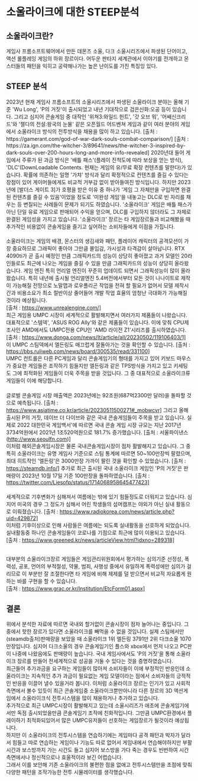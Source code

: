 소울라이크에 대한 STEEP분석
===
소울라이크란?
---
게임사 프롬소프트웨어에서 만든 데몬즈 소울, 다크 소울시리즈에서 파생된 단어이고, 액션 롤플레잉 게임의 하위 장르이다.
어두운 판타지 세계관에서 이야기를 전개하고 몬스터들의 패턴을 익히고 공략해나가는 높은 난이도를 가진 특징잉 있다.

STEEP 분석
---
<Social>    
2023년 현재 게임사 프롬소프트의 소울시리즈에서 파생된 소울라이크 분야는 올해 기준 'Wu Long', 'P의 거짓'이 출시되었고 내년 기대작으로 검은신화:오공 등이 있습니다. 
그리고 심지어 콘솔게임 중 대작인 '위쳐3:와일드 헌트', '갓 오브 워', '어쌔신크리드'와 '젤다의 전설:왕국의 눈물' 같은 오픈월드 어드벤쳐 게임과 같이 여러 분야의 게임에서 소울라이크 방식의 전투방식을 채용을 많이 하고 있습니다.   
[출처 : https://gamerant.com/god-of-war-dark-souls-combat-comparison/]   
[출처 : https://za.ign.com/the-witcher-3/89641/news/the-witcher-3-inspired-by-dark-souls-over-200-hours-long-and-more-info-revealed]   
2020년대 들어 게임에서 주류가 된 과금 방식은 '배틀 패스'(플레이 진척도에 따라 보상을 얻는 방식), 'DLC'(DownLoadable Contents. 현재는 게임의 유/무료 확장 컨텐츠를 말한다)가 있습니다. 
확률에 의존하는 일명 '가챠' 방식과 달리 확정적으로 컨텐츠를 즐길 수 있다는 장점이 있어 게이머들에게도 비교적 거부감 없이 받아들여진 방식입니다.   
하지만 2023년에 [발더스 게이트 3]가 호평을 받은 이유 중 하나가 '게임 그 자체만을 구입하면 완결된 컨텐츠를 즐길 수 있음'이었을 정도로 '미완성 게임'을 내놓고는 DLC로 빈 자리를 채우는 등 변질되는 사례들이 문제가 되기도 하였습니다.   
'소울라이크' 게임은 배틀 패스가 아닌 단일 유료 게임으로 판매되어 수익을 얻으며, DLC를 구입하지 않더라도 그 자체로 완결된 게임성을 가지고 있습니다. 
'소울라이크' 장르는 타 게임장르들과 비교해봤을 때 추가적인 비용없이 콘솔게임을 즐기고 싶어하는 소비자들에게 이점을 가집니다.
   
#### <Technological>   
소울라이크는 게임의 배경, 몬스터의 생김새와 패턴, 플레이어 캐릭터의 공격모션이 가장 중요하므로 그래픽이 좋아야 그만큼 몰입감, 가시성과 타격감이 살아납니다. 
RTX 4090ti가 곧 출시 예정인 만큼 그래픽카드의 성능이 상당히 좋아졌고 과거 모델인 20라인들로도 최근에 나오는 게임을 즐길 수 있을 만큼 그래픽카드의 성능이 상당히 올라왔습니다. 
게임 엔진 특히 언리얼 엔진이 꾸준히 업데이트 되면서 그래픽성능이 많이 올라왔습니다. 
특히 내년에 출시될 언리얼엔진 5.4버전에서부터 모든 것이 나나이트로 제작이 가능해질 전망으로 노말맵과 로우폴리곤 작업을 전혀 할 필요가 없어서 모델 제작시간과 비용소요가 최소 절반이상 줄어들어 개발 작업 효율의 엄청난 극대화가 가능해질 것이라 예상됩니다.   
[출처 : https://www.unrealengine.com/]   
최근 게임용 UMPC 시장이 세계적으로 활발해지면서 여러가지 제품들이 나왔습니다. 대표적으로 '스템덱', 'ASUS ROG Ally'와 같은 제품들이 있습니다. 이에 맞춰 CPU제조사인 AMD에서도 UMPC전용 CPU인 'AMD 라이전 Z1'시리즈를 출시하였습니다.   
[출처 : https://www.donga.com/news/It/article/all/20230502/119106403/1]   
이 UMPC 스팀덱에서 엘든링도 매끄럽게 잘돌아가는 것을 확인할 수 있습니다. 
[출처 : https://bbs.ruliweb.com/news/board/300535/read/331100]    
UMPC 컨트롤은 다른 PC게임과 달리 콘솔게임기의 형태를 가지고 있어 키보드 마우스가 중요한 게임들은 조작하기 힘들지만 엘든링과 같은 TPS방식을 가지고 있고 키세팅도 그에 최적화된 게임들이 더욱 주목을 받을 것입니다.
그 중 대표적으로 소울라이크류 게임들이 이에 해당합니다.
   
#### <Economical>   
글로벌 콘솔게임 시장 매출액은 2023년에는 92조원(687억2300만 달러)을 돌파할 것으로 예측됩니다. 
[출처 : https://www.asiatime.co.kr/article/20230511500271#_mobwcvr] 
그리고 올해 출시된 P의 거짓, 데이브 더 다이브와 같은 국내 콘솔게임들이 주목을 받고 있습니다. 
실제로 2022 대한민국 게임백서'에 따르면 국내 콘솔 게임 시장 규모는 지난 2017년 3734억원에서 2021년 1조520억원으로 181.7% 증가했습니다. 
[출처 : 서울파이낸스(http://www.seoulfn.com)]    
이처럼 해외콘솔게임시장은 물론 국내콘솔게임시장이 점차 활발해지고 있습니다. 그 중 특히 소울라이크는 유명 게임사 기준으로 스팀 통계에 따르면 50~100만장씩 팔렸으며, 최대 히트작인 '엘든링'은 3000만장 가까이 팔린 것을 확인할 수 있었습니다.
[출처 : https://steamdb.info/]
추가로 최근 출시된 국내 소울라이크 게임인 'P의 거짓'은 판매량이 2023년 10월 17일 기준 100만장을 돌파하였습니다. 
[출처 : https://twitter.com/Liesofp/status/1714068958645477423]
   
#### <Environmental>   
세계적으로 기후변화가 심해져서 여름에는 밖에 있기 힘들정도로 더워지고 있습니다. 
심지어 미국의 경우 그 정도가 심해서 어린 학생들의 섬머캠프는 야외가 아닌 실내 활동으로 이뤄졌습니다. 
[출처 : https://www.radiokorea.com/news/article.php?uid=429872]    
이처럼 기후이상으로 인해 사람들은 여름에는 되도록 실내활동을 선호하게 되었습니다. 
실내활동중 하나인 콘솔게임들이 코로나를 기점으로 최근에 많이 이용되고 있습니다.    
[출처 : https://www.greened.kr/news/articleView.html?idxno=289318]
   
**<Political>**   
대부분의 소울라이크장르 게임들은 게임관리위원회에서 평가하는 심의기준 선정성, 폭력성, 공포, 언어의 부적절성, 약물, 범죄, 사행성 중에서 유일하게 폭력성에만 심의가 걸리므로 이 부분만 잘 조절한다면 타 게임에 비해 제제를 덜 받으면서 비교적 자요롭게 원하는 바를 구현을 할 수 있습니다.   
[출처 : https://www.grac.or.kr/Institution/EtcForm01.aspx]
   
결론
---
위에서 분석한 자료에 따르면 국내외 할거없이 콘솔시장이 점차 늘어나는 중입니다. 그 중에서 핫한 장르가 있다면 소울라이크를 빼먹을 수 없을 것입니다. 
실제 스팀에서만 (steamdb출처)판매량을 보았을 때 소울라이크 1위 엘든링 3791만 2위 다크소울 1070만장입니다. 심지어 다크소울의 경우 콘솔게임기인 플스와 xbox에서 먼저 나오고 PC판이 나중에 나왔음에도 판매량이 높습니다. 
국내 게임사에서도 'P의 거짓'을 통해 소울라이크 장르를 만들어 전세계적으로 성공을 거둘 수 있다는 것을 증명하였습니다.    
최근들어 추가과금을 요구하는 게임들이 많아져 소비자들이 이에 부정적인 반응인데 소울라이크는 지속적인 추가 과금이 필요없는 게임 모델이라는 점에서 소비자들의 긍적적인 반응을 이끌어 낼수 있을거라 봅니다. 
이처럼 소울라이크 장르는 인기가 있고 사회적 측면에서 볼수 있듯이 최근 콘솔게임중 소울라이크뿐만아니라 다른 장르의 3D 액션게임에서 소울라이크식 전투시스템을 많이 채용하거나 추가하고 있습니다.    
추가적으로 최근 UMPC시장이 활발해지고 있는데 소울시리즈가 애초에 콘솔게임기에서만 독점 출시되었을만큼 콘솔게임기 조작에 친화적입니다. 그만큼 UMPC환경에서 플레이하기 최적화되있어서 많은 UMPC유저들이 선호하는 게임장르가 될것이라 예상됩니다.    
하지만 이 소울라이크의 전투시스템을 연습하기에는 게임마다 공격 패턴과 박자가 달라서 힘들고 따로 연습하는 게임이나 기능도 따로 없어서 게임내에서 연습해야하지만 부활시간과 보스방까지 가는 시간도 들고 심지어 보스방을 가다 죽는 경우도 빈번하여 
시간측면에서나 정신적으로나 효울적이라 보긴 어렵습니다.   
그래서 이를 보안해 기존 소울라이크의 불편한 점을 없애고 전투시스템만을 초점에 맞춰 다양한 패턴을 조작가능한 전투 시뮬레이터를 생각했습니다. 
